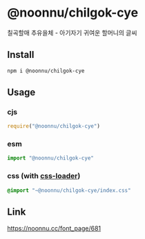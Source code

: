 # @noonnu/chilgok-cye
칠곡할매 추유을체 - 아기자기 귀여운 할머니의 글씨

## Install
```sh
npm i @noonnu/chilgok-cye
```
## Usage
### cjs
```js
require("@noonnu/chilgok-cye")
```
### esm
```js
import "@noonnu/chilgok-cye"
```
### css (with [css-loader](https://github.com/webpack-contrib/css-loader))
```css
@import "~@noonnu/chilgok-cye/index.css"
```

## Link
https://noonnu.cc/font_page/681